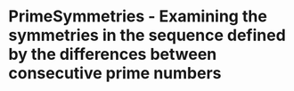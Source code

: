# PrimeSymmetries - Examining the symmetries in the sequence defined by the differences between consecutive prime numbers
